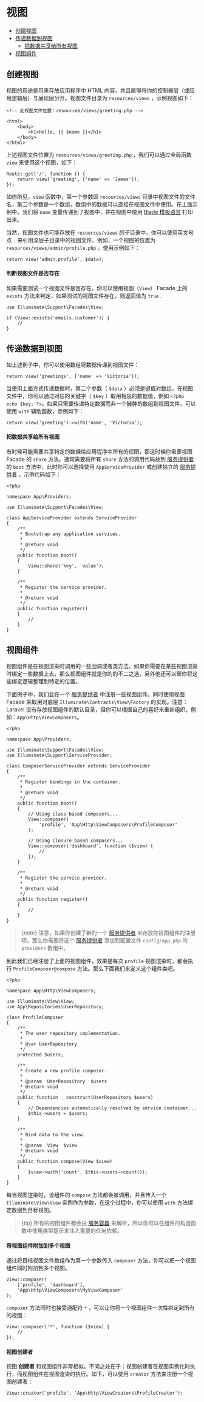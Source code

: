 # 视图

- [创建视图](#creating-views)
- [传递数据到视图](#passing-data-to-views)
    - [把数据共享给所有视图](#sharing-data-with-all-views)
- [视图组件](#view-composers)

<a name="creating-views"></a>
## 创建视图

视图的用途是用来存放应用程序中 HTML 内容，并且能够将你的控制器层（或应用逻辑层）与展现层分开。视图文件目录为 `resources/views` ，示例视图如下：

    <!-- 此视图文件位置：resources/views/greeting.php -->

    <html>
        <body>
            <h1>Hello, {{ $name }}</h1>
        </body>
    </html>

上述视图文件位置为 `resources/views/greeting.php` ，我们可以通过全局函数 `view` 来使用这个视图，如下：

    Route::get('/', function () {
        return view('greeting', ['name' => 'James']);
    });

如你所见，`view` 函数中，第一个参数即 `resources/views` 目录中视图文件的文件名，第二个参数是一个数组，数组中的数据可以直接在视图文件中使用。在上面示例中，我们将 `name` 变量传递到了视图中，并在视图中使用 [Blade 模板语言](/docs/{{version}}/blade) 打印出来。

当然，视图文件也可能存放在 `resources/views` 的子目录中，你可以使用英文句点 `.` 来引用深层子目录中的视图文件。例如，一个视图的位置为 `resources/views/admin/profile.php` ，使用示例如下：

    return view('admin.profile', $data);

#### 判断视图文件是否存在

如果需要测试一个视图文件是否存在，你可以使用视图（`View`） Facade 上的 `exists` 方法来判定，如果测试的视图文件存在，则返回值为 `true` .

    use Illuminate\Support\Facades\View;

    if (View::exists('emails.customer')) {
        //
    }

<a name="passing-data-to-views"></a>
## 传递数据到视图

如上述例子中，你可以使用数组将数据传递到视图文件：

    return view('greetings', ['name' => 'Victoria']);

当使用上面方式传递数据时，第二个参数（ `$data` ）必须是键值对数组。在视图文件中，你可以通过对应的关键字（ `$key` ）取用相应的数据值，例如 `<?php echo $key; ?>`。如果只需要传递特定数据而非一个臃肿的数组到视图文件，可以使用 `with` 辅助函数，示例如下：

    return view('greeting')->with('name', 'Victoria');

<a name="sharing-data-with-all-views"></a>
#### 把数据共享给所有视图

有时候可能需要共享特定的数据给应用程序中所有的视图，那这时候你需要视图 Facade 的 `share` 方法。通常需要将所有 `share` 方法的调用代码放到 [服务提供者](/docs/{{version}}/providers) 的 `boot` 方法中，此时你可以选择使用 `AppServiceProvider` 或创建独立的 [服务提供者](/docs/{{version}}/providers) 。示例代码如下：

    <?php

    namespace App\Providers;

    use Illuminate\Support\Facades\View;

    class AppServiceProvider extends ServiceProvider
    {
        /**
         * Bootstrap any application services.
         *
         * @return void
         */
        public function boot()
        {
            View::share('key', 'value');
        }

        /**
         * Register the service provider.
         *
         * @return void
         */
        public function register()
        {
            //
        }
    }

<a name="view-composers"></a>
## 视图组件

视图组件是在视图渲染时调用的一些回调或者类方法。如果你需要在某些视图渲染时绑定一些数据上去，那么视图组件就是你的的不二之选，另外他还可以帮你将这些绑定逻辑整理到特定的位置。

下面例子中，我们会在一个 [服务提供者](/docs/{{version}}/providers) 中注册一些视图组件。同时使用视图 Facade 来取用对底层 `Illuminate\Contracts\View\Factory` 的实现。注意：Laravel 没有存放视图组件的默认目录，但你可以根据自己的喜好来重新组织，例如：`App\Http\ViewComposers`。

    <?php

    namespace App\Providers;

    use Illuminate\Support\Facades\View;
    use Illuminate\Support\ServiceProvider;

    class ComposerServiceProvider extends ServiceProvider
    {
        /**
         * Register bindings in the container.
         *
         * @return void
         */
        public function boot()
        {
            // Using class based composers...
            View::composer(
                'profile', 'App\Http\ViewComposers\ProfileComposer'
            );

            // Using Closure based composers...
            View::composer('dashboard', function ($view) {
                //
            });
        }

        /**
         * Register the service provider.
         *
         * @return void
         */
        public function register()
        {
            //
        }
    }

> {note} 注意，如果你创建了新的一个 [服务提供者](/docs/{{version}}/providers) 来存放你视图组件的注册项，那么你需要将这个 [服务提供者](/docs/{{version}}/providers) 添加到配置文件 `config/app.php` 的 `providers` 数组中。

到此我们已经注册了上面的视图组件，效果是每次 `profile` 视图渲染时，都会执行 `ProfileComposer@compose` 方法。那么下面我们来定义这个组件类吧。

    <?php

    namespace App\Http\ViewComposers;

    use Illuminate\View\View;
    use App\Repositories\UserRepository;

    class ProfileComposer
    {
        /**
         * The user repository implementation.
         *
         * @var UserRepository
         */
        protected $users;

        /**
         * Create a new profile composer.
         *
         * @param  UserRepository  $users
         * @return void
         */
        public function __construct(UserRepository $users)
        {
            // Dependencies automatically resolved by service container...
            $this->users = $users;
        }

        /**
         * Bind data to the view.
         *
         * @param  View  $view
         * @return void
         */
        public function compose(View $view)
        {
            $view->with('count', $this->users->count());
        }
    }

每当视图渲染时，该组件的 `compose` 方法都会被调用，并且传入一个 `Illuminate\View\View` 实例作为参数，在这个过程中，你可以使用 `with` 方法绑定数据到目标视图。

> {tip} 所有的视图组件都会由 [服务容器](/docs/{{version}}/container) 来解析，所以你可以在组件的构造函数中使用类型提示来注入需要的任何依赖。

#### 将视图组件附加到多个视图

通过将目标视图文件数组作为第一个参数传入 `composer` 方法，你可以把一个视图组件同时附加到多个视图。

    View::composer(
        ['profile', 'dashboard'],
        'App\Http\ViewComposers\MyViewComposer'
    );

`composer` 方法同时也接受通配符 `*` ，可以让你将一个视图组件一次性绑定到所有的视图：

    View::composer('*', function ($view) {
        //
    });

#### 视图创建者

视图 **创建者** 和视图组件非常相似。不同之处在于：视图创建者在视图实例化时执行，而视图组件在视图渲染时执行。如下，可以使用 `creator` 方法来注册一个视图创建者：

    View::creator('profile', 'App\Http\ViewCreators\ProfileCreator');
